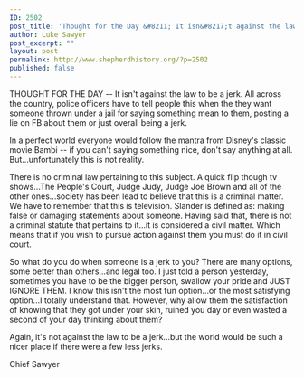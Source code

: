 ```yaml
---
ID: 2502
post_title: 'Thought for the Day &#8211; It isn&#8217;t against the law to be a jerk'
author: Luke Sawyer
post_excerpt: ""
layout: post
permalink: http://www.shepherdhistory.org/?p=2502
published: false
---
```

THOUGHT FOR THE DAY -- It isn't against the law to be a jerk. All across the country, police officers have to tell people this when the they want someone thrown under a jail for saying something mean to them, posting a lie on FB about them or just overall being a jerk.

In a perfect world everyone would follow the mantra from Disney's classic movie Bambi -- if you can't saying something nice, don't say anything at all. But...unfortunately this is not reality.

There is no criminal law pertaining to this subject. A quick flip though tv shows...The People's Court, Judge Judy, Judge Joe Brown and all of the other ones...society has been lead to believe that this is a criminal matter. We have to remember that this is television. Slander is defined as: making false or damaging statements about someone. Having said that, there is not a criminal statute that pertains to it...it is considered a civil matter. Which means that if you wish to pursue action against them you must do it in civil court.
<div>

So what do you do when someone is a jerk to you? There are many options, some better than others...and legal too. I just told a person yesterday, sometimes you have to be the bigger person, swallow your pride and JUST IGNORE THEM. I know this isn't the most fun option...or the most satisfying option...I totally understand that. However, why allow them the satisfaction of knowing that they got under your skin, ruined you day or even wasted a second of your day thinking about them?

Again, it's not against the law to be a jerk...but the world would be such a nicer place if there were a few less jerks.

Chief Sawyer

</div>